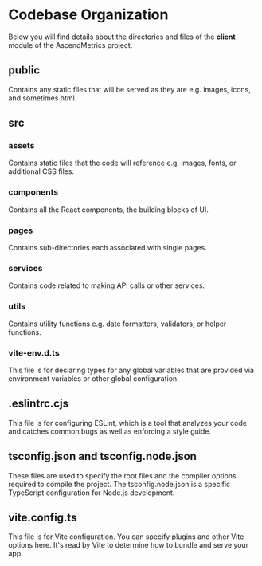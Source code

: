 # Codebase Organization
Below you will find details about the directories and files of the **client** module of the AscendMetrics project.
## public
Contains any static files that will be served as they are e.g. images, icons, and sometimes html.
## src
### assets
Contains static files that the code will reference e.g. images, fonts, or additional CSS files.
### components
Contains all the React components, the building blocks of UI.
### pages
Contains sub-directories each associated with single pages. 
### services
Contains code related to making API calls or other services.
### utils
Contains utility functions e.g. date formatters, validators, or helper functions.
### vite-env.d.ts
This file is for declaring types for any global variables that are provided via environment variables or other global configuration.
## .eslintrc.cjs
This file is for configuring ESLint, which is a tool that analyzes your code and catches common bugs as well as enforcing a style guide.
## tsconfig.json and tsconfig.node.json
These files are used to specify the root files and the compiler options required to compile the project. The tsconfig.node.json is a specific TypeScript configuration for Node.js development.
## vite.config.ts
This file is for Vite configuration. You can specify plugins and other Vite options here. It's read by Vite to determine how to bundle and serve your app.